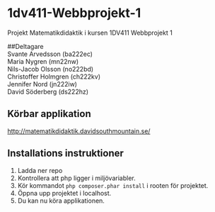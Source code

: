 # 1dv411-Webbprojekt-1
Projekt Matematikdidaktik i kursen 1DV411 Webbprojekt 1

##Deltagare  
Svante Arvedsson (ba222ec)  
Maria Nygren (mn22nw)  
Nils-Jacob Olsson (no222bd)  
Christoffer Holmgren (ch222kv)  
Jennifer Nord (jn222iw)  
David Söderberg (ds222hz)  

## Körbar applikation
http://matematikdidaktik.davidsouthmountain.se/

## Installations instruktioner
1. Ladda ner repo
2. Kontrollera att php ligger i miljövariabler.
3. Kör kommandot ```php composer.phar install``` i rooten för projektet.
4. Öppna upp projektet i localhost.
5. Du kan nu köra applikationen.